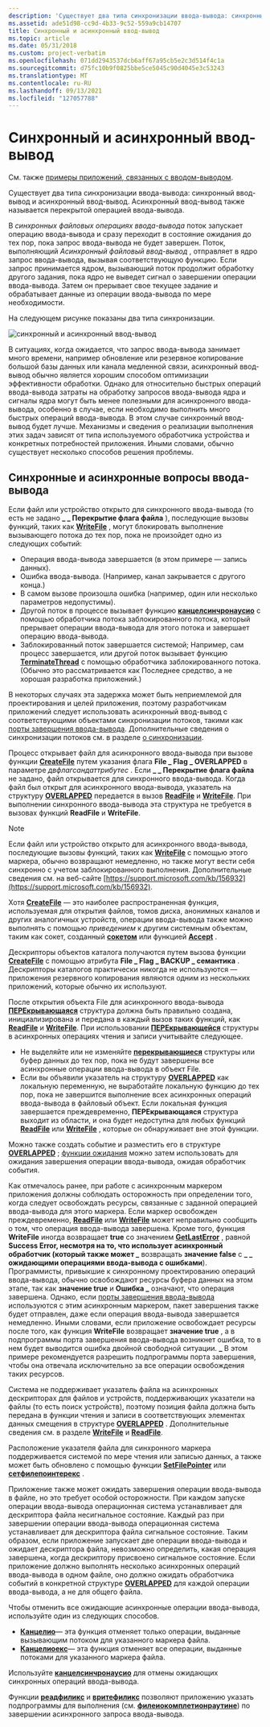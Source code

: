 ```yaml
---
description: 'Существует два типа синхронизации ввода-вывода: синхронный ввод-вывод и асинхронный ввод-вывод. Асинхронный ввод-вывод также называется перекрытой операцией ввода-вывода.'
ms.assetid: ade51d98-cc9d-4b33-9c52-559a9cb14707
title: Синхронный и асинхронный ввод-вывод
ms.topic: article
ms.date: 05/31/2018
ms.custom: project-verbatim
ms.openlocfilehash: 071dd2943537dcb6aff67a95cb5e2c3d514f4c1a
ms.sourcegitcommit: d75fc10b9f0825bbe5ce5045c90d4045e3c53243
ms.translationtype: MT
ms.contentlocale: ru-RU
ms.lasthandoff: 09/13/2021
ms.locfileid: "127057788"
---
```

# <a name="synchronous-and-asynchronous-io"></a>Синхронный и асинхронный ввод-вывод

См. также [примеры приложений, связанных с вводом-выводом](https://github.com/microsoft/Windows-classic-samples/tree/master/Samples/Win7Samples/winbase/io).

Существует два типа синхронизации ввода-вывода: синхронный ввод-вывод и асинхронный ввод-вывод. Асинхронный ввод-вывод также называется перекрытой операцией ввода-вывода.

В *синхронных файловых операциях ввода-вывода* поток запускает операцию ввода-вывода и сразу переходит в состояние ожидания до тех пор, пока запрос ввода-вывода не будет завершен. Поток, выполняющий *Асинхронный файловый ввод-вывод* , отправляет в ядро запрос ввода-вывода, вызывая соответствующую функцию. Если запрос принимается ядром, вызывающий поток продолжит обработку другого задания, пока ядро не выведет сигнал о завершении операции ввода-вывода. Затем он прерывает свое текущее задание и обрабатывает данные из операции ввода-вывода по мере необходимости.

На следующем рисунке показаны два типа синхронизации.

![синхронный и асинхронный ввод-вывод](images/fig2bedit.png)

В ситуациях, когда ожидается, что запрос ввода-вывода занимает много времени, например обновление или резервное копирование большой базы данных или канала медленной связи, асинхронный ввод-вывод обычно является хорошим способом оптимизации эффективности обработки. Однако для относительно быстрых операций ввода-вывода затраты на обработку запросов ввода-вывода ядра и сигналы ядра могут быть менее полезными для асинхронного ввода-вывода, особенно в случае, если необходимо выполнить много быстрых операций ввода-вывода. В этом случае синхронный ввод-вывод будет лучше. Механизмы и сведения о реализации выполнения этих задач зависят от типа используемого обработчика устройства и конкретных потребностей приложения. Иными словами, обычно существует несколько способов решения проблемы.

## <a name="synchronous-and-asynchronous-io-considerations"></a>Синхронные и асинхронные вопросы ввода-вывода

Если файл или устройство открыто для синхронного ввода-вывода (то есть не задано **\_ \_ Перекрытие флага файла** ), последующие вызовы функций, таких как [**WriteFile**](/windows/desktop/api/FileAPI/nf-fileapi-writefile) , могут блокировать выполнение вызывающего потока до тех пор, пока не произойдет одно из следующих событий:

-   Операция ввода-вывода завершается (в этом примере — запись данных).
-   Ошибка ввода-вывода. (Например, канал закрывается с другого конца.)
-   В самом вызове произошла ошибка (например, один или несколько параметров недопустимы).
-   Другой поток в процессе вызывает функцию [**канцелсинчронаусио**](cancelsynchronousio-func.md) с помощью обработчика потока заблокированного потока, который прерывает операции ввода-вывода для этого потока и завершает операцию ввода-вывода.
-   Заблокированный поток завершается системой; Например, сам процесс завершается, или другой поток вызывает функцию [**TerminateThread**](/windows/desktop/api/processthreadsapi/nf-processthreadsapi-terminatethread) с помощью обработчика заблокированного потока. (Обычно это рассматривается как Последнее средство, а не хорошая разработка приложений.)

В некоторых случаях эта задержка может быть неприемлемой для проектирования и целей приложения, поэтому разработчикам приложений следует использовать асинхронный ввод-вывод с соответствующими объектами синхронизации потоков, такими как [порты завершения ввода-вывода](i-o-completion-ports.md). Дополнительные сведения о синхронизации потоков см. в разделе [о синхронизации](/windows/desktop/Sync/about-synchronization).

Процесс открывает файл для асинхронного ввода-вывода при вызове функции [**CreateFile**](/windows/desktop/api/FileAPI/nf-fileapi-createfilea) путем указания флага **File \_ Flag \_ OVERLAPPED** в параметре *двфлагсандаттрибутес* . Если **\_ \_ Перекрытие флага файла** не задано, файл открывается для синхронного ввода-вывода. Когда файл был открыт для асинхронного ввода-вывода, указатель на структуру [**OVERLAPPED**](/windows/desktop/api/MinWinBase/ns-minwinbase-overlapped_entry) передается в вызов [**ReadFile**](/windows/desktop/api/FileAPI/nf-fileapi-readfile) и [**WriteFile**](/windows/desktop/api/FileAPI/nf-fileapi-writefile). При выполнении синхронного ввода-вывода эта структура не требуется в вызовах функций **ReadFile** и **WriteFile**.

> [!Note]  
> Если файл или устройство открыто для асинхронного ввода-вывода, последующие вызовы функций, таких как [**WriteFile**](/windows/desktop/api/FileAPI/nf-fileapi-writefile) с помощью этого маркера, обычно возвращают немедленно, но также могут вести себя синхронно с учетом заблокированного выполнения. Дополнительные сведения см. на веб-сайте [https://support.microsoft.com/kb/156932](https://support.microsoft.com/kb/156932).

 

Хотя [**CreateFile**](/windows/desktop/api/FileAPI/nf-fileapi-createfilea) — это наиболее распространенная функция, используемая для открытия файлов, томов диска, анонимных каналов и других аналогичных устройств, операции ввода-вывода также можно выполнять с помощью *приведением* к другим системным объектам, таким как сокет, созданный [**сокетом**](/windows/desktop/api/winsock2/nf-winsock2-socket) или функцией [**Accept**](/windows/desktop/api/winsock2/nf-winsock2-accept) .

Дескрипторы объектов каталога получаются путем вызова функции [**CreateFile**](/windows/desktop/api/FileAPI/nf-fileapi-createfilea) с помощью атрибута **File \_ Flag \_ BACKUP \_ семантика** . Дескрипторы каталогов практически никогда не используются — приложения резервного копирования являются одним из нескольких приложений, которые обычно их используют.

После открытия объекта File для асинхронного ввода-вывода [**ПЕРЕкрывающаяся**](/windows/desktop/api/minwinbase/ns-minwinbase-overlapped) структура должна быть правильно создана, инициализирована и передана в каждый вызов таких функций, как [**ReadFile**](/windows/desktop/api/FileAPI/nf-fileapi-readfile) и [**WriteFile**](/windows/desktop/api/FileAPI/nf-fileapi-writefile). При использовании [**ПЕРЕкрывающейся**](/windows/desktop/api/MinWinBase/ns-minwinbase-overlapped_entry) структуры в асинхронных операциях чтения и записи учитывайте следующее.

-   Не выделяйте или не изменяйте [**перекрывающиеся**](/windows/desktop/api/minwinbase/ns-minwinbase-overlapped) структуры или буфер данных до тех пор, пока не будут завершены все асинхронные операции ввода-вывода в объект File.
-   Если вы объявили указатель на структуру [**OVERLAPPED**](/windows/desktop/api/minwinbase/ns-minwinbase-overlapped) как локальную переменную, не выработайте локальную функцию до тех пор, пока не завершится выполнение всех асинхронных операций ввода-вывода в файловый объект. Если локальная функция завершается преждевременно, **ПЕРЕкрывающаяся** структура выходит из области, и она будет недоступна для любых функций [**ReadFile**](/windows/desktop/api/FileAPI/nf-fileapi-readfile) или [**WriteFile**](/windows/desktop/api/FileAPI/nf-fileapi-writefile) , которые он обнаруживает вне этой функции.

Можно также создать событие и разместить его в структуре [**OVERLAPPED**](/windows/desktop/api/minwinbase/ns-minwinbase-overlapped) ; [функции ожидания](/windows/desktop/Sync/wait-functions) можно затем использовать для ожидания завершения операции ввода-вывода, ожидая обработчик события.

Как отмечалось ранее, при работе с асинхронным маркером приложения должны соблюдать осторожность при определении того, когда следует освобождать ресурсы, связанные с заданной операцией ввода-вывода для этого маркера. Если маркер освобожден преждевременно, [**ReadFile**](/windows/desktop/api/FileAPI/nf-fileapi-readfile) или [**WriteFile**](/windows/desktop/api/FileAPI/nf-fileapi-writefile) может неправильно сообщить о том, что операция ввода-вывода завершена. Кроме того, функция **WriteFile** иногда возвращает **true** со значением [**GetLastError**](/windows/desktop/api/errhandlingapi/nf-errhandlingapi-getlasterror) , равной **Success Error, несмотря на то, что использует асинхронный обработчик (который также может \_** возвращать **значение false** с **\_ \_ ожидающими операциями ввода-вывода с ошибками**). Программисты, привыкшие к синхронному проектированию операций ввода-вывода, обычно освобождают ресурсы буфера данных на этом этапе, так как **значение true** и **Ошибка \_** означают, что операция завершена. Однако, если [порты завершения ввода-вывода](i-o-completion-ports.md) используются с этим асинхронным маркером, пакет завершения также будет отправлен, даже если операция ввода-вывода завершается немедленно. Иными словами, если приложение освобождает ресурсы после того, как функция **WriteFile** возвращает **значение true** , а в подпрограммы порта завершения ввода-вывода возникнет ошибка, то в нем будет выводится ошибка двойной свободной ситуации. **\_** В этом примере рекомендуется разрешить подпрограммы порта завершения, чтобы она отвечала исключительно за все операции освобождения таких ресурсов.

Система не поддерживает указатель файла на асинхронных дескрипторах для файлов и устройств, поддерживающих указатели на файлы (то есть поиск устройств), поэтому позиция файла должна быть передана в функции чтения и записи в соответствующих элементах данных смещения в структуре [**OVERLAPPED**](/windows/desktop/api/minwinbase/ns-minwinbase-overlapped) . Дополнительные сведения см. в разделе [**WriteFile**](/windows/desktop/api/FileAPI/nf-fileapi-writefile) и [**ReadFile**](/windows/desktop/api/FileAPI/nf-fileapi-readfile).

Расположение указателя файла для синхронного маркера поддерживается системой по мере чтения или записью данных, а также может быть обновлено с помощью функции [**SetFilePointer**](/windows/desktop/api/FileAPI/nf-fileapi-setfilepointer) или [**сетфилепоинтерекс**](/windows/desktop/api/FileAPI/nf-fileapi-setfilepointerex) .

Приложение также может ожидать завершения операции ввода-вывода в файле, но это требует особой осторожности. При каждом запуске операции ввода-вывода операционная система устанавливает для дескриптора файла несигнальное состояние. Каждый раз при завершении операции ввода-вывода операционная система устанавливает для дескриптора файла сигнальное состояние. Таким образом, если приложение запускает две операции ввода-вывода и ожидает дескриптора файла, невозможно определить, какая операция завершена, когда дескриптору присвоено сигнальное состояние. Если приложение должно выполнять несколько асинхронных операций ввода-вывода в одном файле, оно должно ожидать обработчика событий в конкретной структуре [**OVERLAPPED**](/windows/desktop/api/minwinbase/ns-minwinbase-overlapped) для каждой операции ввода-вывода, а не для общего файла.

Чтобы отменить все ожидающие асинхронные операции ввода-вывода, используйте один из следующих способов.

-   [**Канцелио**](cancelio.md)— эта функция отменяет только операции, выданные вызывающим потоком для указанного маркера файла.
-   [**Канцелиоекс**](cancelioex-func.md)— эта функция отменяет все операции, выданные потоками для указанного маркера файла.

Используйте [**канцелсинчронаусио**](cancelsynchronousio-func.md) для отмены ожидающих синхронных операций ввода-вывода.

Функции [**реадфиликс**](/windows/desktop/api/FileAPI/nf-fileapi-readfileex) и [**вритефиликс**](/windows/desktop/api/FileAPI/nf-fileapi-writefileex) позволяют приложению указать подпрограммы для выполнения (см. [**филеиокомплетионраутине**](/windows/win32/api/minwinbase/nc-minwinbase-lpoverlapped_completion_routine)) по завершении асинхронного запроса ввода-вывода.

 

 
